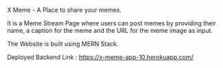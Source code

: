 X Meme - A Place to share your memes.

It is a Meme Stream Page where users can post memes by providing their name, a caption for the meme and the URL for the meme image as input.

The Website is built using MERN Stack.

Deployed Backend Link : https://x-meme-app-10.herokuapp.com/
